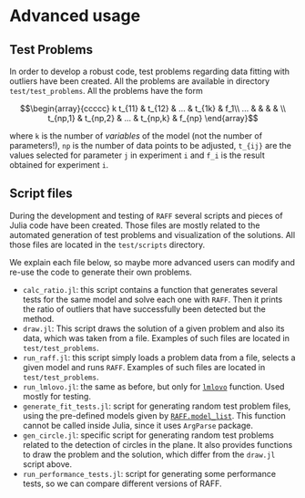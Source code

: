 # Advanced usage

## Test Problems

In order to develop a robust code, test problems regarding data
fitting with outliers have been created. All the problems are
available in directory `test/test_problems`. All the problems have the
form

```math
\begin{array}{ccccc}
	k
	t_{11} & t_{12} & ... & t_{1k} & f_1\\
	... & & & & \\
	t_{np,1} & t_{np,2} & ... & t_{np,k} & f_{np}
\end{array}
```

where ``k`` is the number of *variables* of the model (not the number
of parameters!), ``np`` is the number of data points to be adjusted,
``t_{ij}`` are the values selected for parameter ``j`` in experiment
``i`` and ``f_i`` is the result obtained for experiment ``i``.

## Script files

During the development and testing of `RAFF` several scripts and
pieces of Julia code have been created. Those files are mostly related
to the automated generation of test problems and visualization of the
solutions. All those files are located in the `test/scripts`
directory.

We explain each file below, so maybe more advanced users can modify
and re-use the code to generate their own problems.

  - `calc_ratio.jl`: this script contains a function that generates
    several tests for the same model and solve each one with
    `RAFF`. Then it prints the ratio of outliers that have
    successfully been detected but the method.
  - `draw.jl`: This script draws the solution of a given problem and
    also its data, which was taken from a file. Examples of such files
    are located in `test/test_problems`.
  - `run_raff.jl`: this script simply loads a problem data from a
    file, selects a given model and runs `RAFF`. Examples of such
    files are located in `test/test_problems`.
  - `run_lmlovo.jl`: the same as before, but only for [`lmlovo`](@ref)
    function. Used mostly for testing.
  - `generate_fit_tests.jl`: script for generating random test problem
    files, using the pre-defined models given by
    [`RAFF.model_list`](@ref). This function cannot be called inside
    Julia, since it uses `ArgParse` package.
  - `gen_circle.jl`: specific script for generating random test problems
    related to the detection of circles in the plane. It also provides
    functions to draw the problem and the solution, which differ from
    the `draw.jl` script above.
  - `run_performance_tests.jl`: script for generating some performance
    tests, so we can compare different versions of RAFF.
